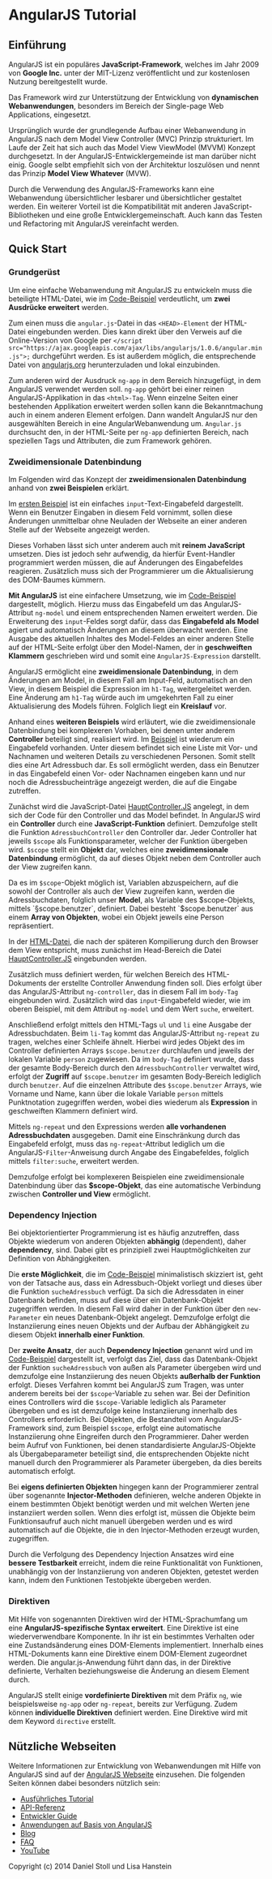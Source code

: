 AngularJS Tutorial
=================

## Einführung 

AngularJS ist ein populäres **JavaScript-Framework**, welches im Jahr 2009 von **Google Inc.** unter der MIT-Lizenz veröffentlicht und zur kostenlosen Nutzung bereitgestellt wurde. 

Das Framework wird zur Unterstützung der Entwicklung von **dynamischen Webanwendungen**, besonders im Bereich der Single-page Web Applications, eingesetzt. 

Ursprünglich wurde der grundlegende Aufbau einer Webanwendung in AngularJS nach dem Model View Controller (MVC) Prinzip strukturiert. 
Im Laufe der Zeit hat sich auch das Model View ViewModel (MVVM) Konzept durchgesetzt. 
In der AngularJS-Entwicklergemeinde ist man darüber nicht einig. Google selbt empfiehlt sich von der Architektur loszulösen und nennt das Prinzip **Model View Whatever** (MVW).

Durch die Verwendung des AngularJS-Frameworks kann eine Webanwendung übersichtlicher lesbarer und übersichtlicher gestaltet werden. Ein weiterer Vorteil ist die Kompatibilität mit anderen JavaScript-Bibliotheken und eine große Entwicklergemeinschaft. Auch kann das Testen und Refactoring mit AngularJS vereinfacht werden. 

## Quick Start

### Grundgerüst

Um eine einfache Webanwendung mit AngularJS zu entwickeln muss die beteiligte HTML-Datei, wie im [Code-Beispiel](https://github.com/dwstoll/dwstoll.github.io/blob/master/Codebeispiele/Grundgeruest.html) verdeutlicht, um **zwei Ausdrücke erweitert** werden. 

Zum einen muss die `angular.js`-Datei in das `<HEAD>-Element` der HTML-Datei eingebunden werden. Dies kann direkt über den Verweis auf die Online-Version von Google per `</script src="https://ajax.googleapis.com/ajax/libs/angularjs/1.0.6/angular.min.js">;` durchgeführt werden. Es ist außerdem möglich, die entsprechende Datei von [angularjs.org](angularjs.org) herunterzuladen und lokal einzubinden.

Zum anderen wird der Ausdruck `ng-app` in dem Bereich hinzugefügt, in dem AngularJS verwendet werden soll. 
`ng-app` gehört bei einer reinen AngularJS-Applikation in das `<html>-Tag`. Wenn einzelne Seiten einer bestehenden Applikation erweitert werden sollen kann die Bekanntmachung auch in einem anderen Element erfolgen. Dann wandelt AngularJS nur den ausgewählten Bereich in eine AngularWebanwendung um. `Angular.js` durchsucht den, in der HTML-Seite per `ng-app` definierten Bereich, nach speziellen Tags und Attributen, die zum Framework gehören.

### Zweidimensionale Datenbindung

Im Folgenden wird das Konzept der **zweidimensionalen Datenbindung** anhand von **zwei Beispielen** erklärt. 

Im [ersten Beispiel](http://dwstoll.github.io/Codebeispiele/Daten-Bindung.html) ist ein einfaches `input`-Text-Eingabefeld dargestellt. Wenn ein Benutzer Eingaben in diesem Feld vornimmt, sollen diese Änderungen unmittelbar ohne Neuladen der Webseite an einer anderen Stelle auf der Webseite angezeigt werden. 

Dieses Vorhaben lässt sich unter anderem auch mit **reinem JavaScript** umsetzen. Dies ist jedoch sehr aufwendig, da hierfür Event-Handler programmiert werden müssen, die auf Änderungen des Eingabefeldes reagieren. Zusätzlich muss sich der Programmierer um die Aktualisierung des DOM-Baumes kümmern.

**Mit AngularJS** ist eine einfachere Umsetzung, wie im [Code-Beispiel](https://github.com/dwstoll/dwstoll.github.io/blob/master/Codebeispiele/Daten-Bindung.html) dargestellt, möglich. Hierzu muss das Eingabefeld um das AngularJS-Attribut `ng-model` und einem entsprechenden Namen erweitert werden. Die Erweiterung des `input`-Feldes sorgt dafür, dass das **Eingabefeld als Model** agiert und automatisch Änderungen an diesem überwacht werden. Eine Ausgabe des aktuellen Inhaltes des Model-Feldes an einer anderen Stelle auf der HTML-Seite erfolgt über den Model-Namen, der in **geschweiften Klammern** geschrieben wird und somit eine `AngularJS-Expression` darstellt. 

AngularJS ermöglicht eine **zweidimensionale Datenbindung**, in dem Änderungen am Model, in diesem Fall am Input-Feld, automatisch an den View, in diesem Beispiel die Expression im `h1-Tag`, weitergeleitet werden. Eine Änderung am `h1-Tag` würde auch im umgekehrten Fall zu einer Aktualisierung des Models führen. Folglich liegt ein **Kreislauf** vor.

Anhand eines **weiteren Beispiels** wird erläutert, wie die zweidimensionale Datenbindung bei komplexeren Vorhaben, bei denen unter anderem **Controller** beteiligt sind, realisiert wird. Im [Beispiel](http://dwstoll.github.io/Codebeispiele/Adressbuch.html) ist wiederum ein Eingabefeld vorhanden. Unter diesem befindet sich eine Liste mit Vor- und Nachnamen und weiteren Details zu verschiedenen Personen. Somit stellt dies eine Art Adressbuch dar. Es soll ermöglicht werden, dass ein Benutzer in das Eingabefeld einen Vor- oder Nachnamen eingeben kann und nur noch die Adressbucheinträge angezeigt werden, die auf die Eingabe zutreffen.

Zunächst wird die JavaScript-Datei [HauptController.JS](https://github.com/dwstoll/dwstoll.github.io/blob/master/Codebeispiele/HauptController.js) angelegt, in dem sich der Code für den Controller und das Model befindet. In AngularJS wird ein **Controller** durch eine **JavaScript-Funktion** definiert. Demzufolge stellt die Funktion `AdressbuchController` den Controller dar. Jeder Controller hat jeweils `$scope` als Funktionsparameter, welcher der Funktion übergeben wird. `$scope` stellt ein **Objekt** dar, welches eine **zweidimensionale Datenbindung** ermöglicht, da auf dieses Objekt neben dem Controller auch der View zugreifen kann. 

Da es im `$scope`-Objekt möglich ist, Variablen abzuspeichern, auf die sowohl der Controller als auch der View zugreifen kann,  werden die Adressbuchdaten, folglich unser **Model**, als Variable des $scope-Objekts, mittels `§scope.benutzer`, definiert. Dabei besteht `$scope.benutzer` aus einem **Array von Objekten**, wobei ein Objekt jeweils eine Person repräsentiert. 

In der [HTML-Datei](https://github.com/dwstoll/dwstoll.github.io/blob/master/Codebeispiele/Adressbuch.html), die nach der späteren Kompilierung durch den Browser dem View entspricht, muss zunächst im Head-Bereich die Datei [HauptController.JS](https://github.com/dwstoll/dwstoll.github.io/blob/master/Codebeispiele/HauptController.js) eingebunden werden.

Zusätzlich muss definiert werden, für welchen Bereich des HTML-Dokuments der erstellte Controller Anwendung finden soll. Dies erfolgt über das AngularJS-Attribut `ng-controller`, das in diesem Fall im `body-Tag` eingebunden wird. Zusätzlich wird das `input`-Eingabefeld wieder, wie im oberen Beispiel, mit dem Attribut `ng-model` und dem Wert `suche`, erweitert. 

Anschließend erfolgt mittels den HTML-Tags `ul` und `li` eine Ausgabe der Adressbuchdaten. Beim `li-Tag` kommt das AngularJS-Attribut `ng-repeat` zu tragen, welches einer Schleife ähnelt. Hierbei wird jedes Objekt des im Controller definierten Arrays `$scope.benutzer`  durchlaufen und jeweils der lokalen Variable `person` zugewiesen. Da im `body-Tag` definiert wurde, dass der gesamte Body-Bereich durch den `AdressbuchController` verwaltet wird, erfolgt der **Zugriff** auf `$scope.benutzer` im gesamten Body-Bereich lediglich durch `benutzer`. Auf die einzelnen Attribute des `$scope.benutzer` Arrays, wie Vorname und Name, kann über die lokale Variable `person` mittels Punktnotation zugegriffen werden, wobei dies wiederum als **Expression** in geschweiften Klammern definiert wird. 

Mittels `ng-repeat` und den Expressions werden **alle vorhandenen Adressbuchdaten** ausgegeben. Damit eine Einschränkung durch das Eingabefeld erfolgt, muss das `ng-repeat`-Attribut lediglich um die AngularJS-`Filter`-Anweisung durch Angabe des Eingabefeldes, folglich mittels `filter:suche`, erweitert werden.

Demzufolge erfolgt bei komplexeren Beispielen eine zweidimensionale Datenbindung über das **$scope-Objekt**, das eine automatische Verbindung zwischen **Controller und View** ermöglicht. 

### Dependency Injection
Bei objektorientierter Programmierung ist es häufig anzutreffen, dass Objekte wiederum von anderen Objekten **abhängig** (dependent), daher **dependency**, sind. Dabei gibt es prinzipiell zwei Hauptmöglichkeiten zur Definition von Abhängigkeiten. 

Die **erste Möglichkeit**, die im [Code-Beispiel](https://github.com/dwstoll/dwstoll.github.io/blob/master/Codebeispiele/Adressbuch-ver1.js) minimalistisch skizziert ist, geht von der Tatsache aus, dass ein Adressbuch-Objekt vorliegt und dieses über die Funktion `sucheAdressbuch` verfügt. Da sich die Adressdaten in einer Datenbank befinden, muss auf diese über ein Datenbank-Objekt zugegriffen werden. In diesem Fall wird daher in der Funktion über den `new-Parameter` ein neues Datenbank-Objekt angelegt. Demzufolge erfolgt die Instanziierung eines neuen Objekts und der Aufbau der Abhängigkeit zu diesem Objekt **innerhalb einer Funktion**.

Der **zweite Ansatz**, der auch **Dependency Injection** genannt wird und im [Code-Beispiel](https://github.com/dwstoll/dwstoll.github.io/blob/master/Codebeispiele/Adressbuch-ver2.js) dargestellt ist, verfolgt das Ziel, dass das Datenbank-Objekt der Funktion `sucheAdressbuch` von außen als Parameter übergeben wird und demzufolge eine Instanziierung des neuen Objekts **außerhalb der Funktion** erfolgt. Dieses Verfahren kommt bei AngularJS zum Tragen, was unter anderem bereits bei der `$scope`-Variable zu sehen war. Bei der Definition eines Controllers wird die `$scope-`Variable lediglich als Parameter übergeben und es ist demzufolge keine Instanziierung innerhalb des Controllers erforderlich. Bei Objekten, die Bestandteil vom AngularJS-Framework sind, zum Beispiel `$scope`, erfolgt eine automatische Instanziierung ohne Eingreifen durch den Programmierer. Daher werden beim Aufruf von Funktionen, bei denen standardisierte AngularJS-Objekte als Übergabeparameter beteiligt sind, die entsprechenden Objekte nicht manuell durch den Programmierer als Parameter übergeben, da dies bereits automatisch erfolgt.  

Bei **eigens definierten Objekten** hingegen kann der Programmierer zentral über sogenannte **Injector-Methoden** definieren, welche anderen Objekte in einem bestimmten Objekt benötigt werden und mit welchen Werten jene instanziiert werden sollen. Wenn dies erfolgt ist, müssen die Objekte beim Funktionsaufruf auch nicht manuell übergeben werden und es wird automatisch auf die Objekte, die in den Injector-Methoden erzeugt wurden, zugegriffen. 

Durch die Verfolgung des Dependency Injection Ansatzes wird eine **bessere Testbarkeit** erreicht, indem die reine Funktionalität von Funktionen, unabhängig von der Instanziierung von anderen Objekten, getestet werden kann, indem den Funktionen Testobjekte übergeben werden.  

### Direktiven

Mit Hilfe von sogenannten Direktiven wird der HTML-Sprachumfang um eine **AngularJS-spezifische Syntax erweitert**.
Eine Direktive ist eine wiederverwendbare Komponente. In ihr ist ein bestimmtes Verhalten oder eine Zustandsänderung eines DOM-Elements implementiert. Innerhalb eines HTML-Dokuments kann eine Direktive einem DOM-Element zugeordnet werden. Die angular.js-Anwendung führt dann das, in der Direktive definierte, Verhalten beziehungsweise die Änderung an diesem Element durch.

AngularJS stellt einige **vordefinierte Direktiven** mit dem Präfix `ng`, wie beispielsweise `ng-app` oder `ng-repeat`, bereits zur Verfügung. Zudem können **individuelle Direktiven** definiert werden. 
Eine Direktive wird mit dem Keyword `directive` erstellt. 

## Nützliche Webseiten

Weitere Informationen zur Entwicklung von Webanwendungen mit Hilfe von AngularJS sind auf der [AngularJS Webseite](https://angularjs.org/) einzusehen.
Die folgenden Seiten können dabei besonders nützlich sein:

- [Ausführliches Tutorial](https://docs.angularjs.org/tutorial)
- [API-Referenz](https://docs.angularjs.org/api)
- [Entwickler Guide](https://docs.angularjs.org/guide)
- [Anwendungen auf Basis von AngularJS](https://builtwith.angularjs.org/)
- [Blog](http://blog.angularjs.org/)
- [FAQ](https://docs.angularjs.org/misc/faq)
- [YouTube](https://www.youtube.com/user/angularjs)


Copyright (c) 2014 Daniel Stoll und Lisa Hanstein

